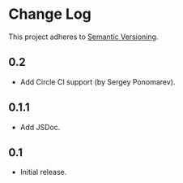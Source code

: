 # Change Log
This project adheres to [Semantic Versioning](http://semver.org/).

## 0.2
* Add Circle CI support (by Sergey Ponomarev).

## 0.1.1
* Add JSDoc.

## 0.1
* Initial release.
